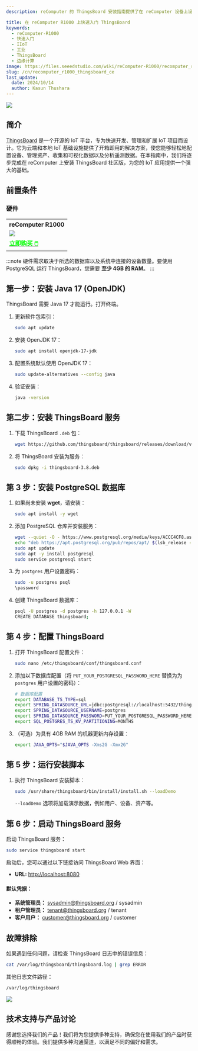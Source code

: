```yaml
---
description: reComputer 的 ThingsBoard 安装指南提供了在 reComputer 设备上设置 ThingsBoard v3.8 和 PostgreSQL 的分步说明。内容涵盖 Java 17 安装、ThingsBoard 服务配置、PostgreSQL 设置以及无缝 IoT 数据管理的故障排除技巧。

title: 在 reComputer R1000 上快速入门 ThingsBoard
keywords:
  - reComputer-R1000
  - 快速入门
  - IIoT
  - 工业
  - ThingsBoard
  - 边缘计算
image: https://files.seeedstudio.com/wiki/reComputer-R1000/recomputer_r_images/01.png
slug: /cn/recomputer_r1000_thingsboard_ce
last_update:
  date: 2024/10/14
  author: Kasun Thushara
---
```


<div style={{textAlign:'center'}}><img src="https://files.seeedstudio.com/wiki/reComputer-R1000/tb/thingsboard_blue.png" style={{width:600}}/></div>

## 简介

[ThingsBoard](https://thingsboard.io/) 是一个开源的 IoT 平台，专为快速开发、管理和扩展 IoT 项目而设计。它为云端和本地 IoT 基础设施提供了开箱即用的解决方案，使您能够轻松地配置设备、管理资产、收集和可视化数据以及分析遥测数据。在本指南中，我们将逐步完成在 reComputer 上安装 ThingsBoard 社区版，为您的 IoT 应用提供一个强大的基础。

## 前置条件

### 硬件 

<div class="table-center">
	<table class="table-nobg">
    <tr class="table-trnobg">
      <th class="table-trnobg">reComputer R1000</th>
		</tr>
    <tr class="table-trnobg"></tr>
		<tr class="table-trnobg">
			<td class="table-trnobg"><div style={{textAlign:'center'}}><img src="https://files.seeedstudio.com/wiki/reComputer-R1000/recomputer_r_images/01.png" style={{width:300, height:'auto'}}/></div></td>
		</tr>
    <tr class="table-trnobg"></tr>
		<tr class="table-trnobg">
			<td class="table-trnobg"><div class="get_one_now_container" style={{textAlign: 'center'}}><a class="get_one_now_item" href="https://www.seeedstudio.com/reComputer-R1025-10-p-5895.html" target="_blank">
              <strong><span><font color={'FFFFFF'} size={"4"}> 立即购买 🖱️</font></span></strong>
          </a></div></td>
        </tr>
    </table>
    </div>

:::note
硬件需求取决于所选的数据库以及系统中连接的设备数量。要使用 PostgreSQL 运行 ThingsBoard，您需要 **至少 4GB 的 RAM**。
:::

## 第一步：安装 Java 17 (OpenJDK)

ThingsBoard 需要 Java 17 才能运行。打开终端。

1. 更新软件包索引：
   ```bash
   sudo apt update
   ```
2. 安装 OpenJDK 17：
   ```bash
   sudo apt install openjdk-17-jdk
   ```
3. 配置系统默认使用 OpenJDK 17：
   ```bash
   sudo update-alternatives --config java
   ```
4. 验证安装：
   ```bash
   java -version
   ```

## 第二步：安装 ThingsBoard 服务

1. 下载 ThingsBoard `.deb` 包：
   ```bash
   wget https://github.com/thingsboard/thingsboard/releases/download/v3.8/thingsboard-3.8.deb
   ```
2. 将 ThingsBoard 安装为服务：
   ```bash
   sudo dpkg -i thingsboard-3.8.deb
   ```

## 第 3 步：安装 PostgreSQL 数据库

1. 如果尚未安装 **wget**，请安装：
   ```bash
   sudo apt install -y wget
   ```

2. 添加 PostgreSQL 仓库并安装服务：
   ```bash
   wget --quiet -O - https://www.postgresql.org/media/keys/ACCC4CF8.asc | sudo apt-key add -
   echo "deb https://apt.postgresql.org/pub/repos/apt/ $(lsb_release -cs)-pgdg main" | sudo tee /etc/apt/sources.list.d/pgdg.list
   sudo apt update
   sudo apt -y install postgresql
   sudo service postgresql start
   ```

3. 为 `postgres` 用户设置密码：
   ```bash
   sudo -u postgres psql
   \password
   ```

4. 创建 ThingsBoard 数据库：
   ```bash
   psql -U postgres -d postgres -h 127.0.0.1 -W
   CREATE DATABASE thingsboard;
   ```

## 第 4 步：配置 ThingsBoard

1. 打开 ThingsBoard 配置文件：
   ```bash
   sudo nano /etc/thingsboard/conf/thingsboard.conf
   ```

2. 添加以下数据库配置（将 `PUT_YOUR_POSTGRESQL_PASSWORD_HERE` 替换为为 `postgres` 用户设置的密码）：
   ```bash
   # 数据库配置 
   export DATABASE_TS_TYPE=sql
   export SPRING_DATASOURCE_URL=jdbc:postgresql://localhost:5432/thingsboard
   export SPRING_DATASOURCE_USERNAME=postgres
   export SPRING_DATASOURCE_PASSWORD=PUT_YOUR_POSTGRESQL_PASSWORD_HERE
   export SQL_POSTGRES_TS_KV_PARTITIONING=MONTHS
   ```

3. （可选）为具有 4GB RAM 的机器更新内存设置：
   ```bash
   export JAVA_OPTS="$JAVA_OPTS -Xms2G -Xmx2G"
   ```

## 第 5 步：运行安装脚本

1. 执行 ThingsBoard 安装脚本：
   ```bash
   sudo /usr/share/thingsboard/bin/install/install.sh --loadDemo
   ```

   `--loadDemo` 选项将加载演示数据，例如用户、设备、资产等。

## 第 6 步：启动 ThingsBoard 服务

启动 ThingsBoard 服务：
```bash
sudo service thingsboard start
```

启动后，您可以通过以下链接访问 ThingsBoard Web 界面：

- **URL:** [http://localhost:8080](http://localhost:8080)

#### 默认凭据：
- **系统管理员：** sysadmin@thingsboard.org / sysadmin
- **租户管理员：** tenant@thingsboard.org / tenant
- **客户用户：** customer@thingsboard.org / customer

## 故障排除

如果遇到任何问题，请检查 ThingsBoard 日志中的错误信息：

```bash
cat /var/log/thingsboard/thingsboard.log | grep ERROR
```

其他日志文件路径：
```bash
/var/log/thingsboard
```
<div style={{textAlign:'center'}}><img src="https://files.seeedstudio.com/wiki/reComputer-R1000/tb/openingwindow.PNG" style={{width:600}}/></div>

## 技术支持与产品讨论

感谢您选择我们的产品！我们将为您提供多种支持，确保您在使用我们的产品时获得顺畅的体验。我们提供多种沟通渠道，以满足不同的偏好和需求。

<div class="button_tech_support_container">
<a href="https://forum.seeedstudio.com/" class="button_forum"></a> 
<a href="https://www.seeedstudio.com/contacts" class="button_email"></a>
</div>

<div class="button_tech_support_container">
<a href="https://discord.gg/eWkprNDMU7" class="button_discord"></a> 
<a href="https://github.com/Seeed-Studio/wiki-documents/discussions/69" class="button_discussion"></a>
</div>